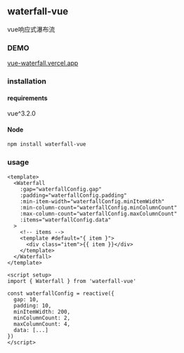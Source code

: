 ## waterfall-vue

vue响应式瀑布流

### DEMO

[vue-waterfall.vercel.app](https://vue-waterfall.vercel.app)

### installation

#### requirements

vue^3.2.0

#### Node

```sh
npm install waterfall-vue
```

### usage

```vue
<template>
  <Waterfall
    :gap="waterfallConfig.gap"
    :padding="waterfallConfig.padding"
    :min-item-width="waterfallConfig.minItemWidth"
    :min-column-count="waterfallConfig.minColumnCount"
    :max-column-count="waterfallConfig.maxColumnCount"
    :items="waterfallConfig.data"
  >
    <!-- items -->
    <template #default="{ item }">
      <div class="item">{{ item }}</div>
    </template>
  </Waterfall>
</template>

<script setup>
import { Waterfall } from 'waterfall-vue'

const waterfallConfig = reactive({
  gap: 10,
  padding: 10,
  minItemWidth: 200,
  minColumnCount: 2,
  maxColumnCount: 4,
  data: [...]
})
</script>
```
